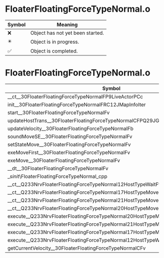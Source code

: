 # FloaterFloatingForceTypeNormal.o
| Symbol | Meaning 
| ------------- | ------------- 
| :x: | Object has not yet been started. 
| :eight_pointed_black_star: | Object is in progress. 
| :white_check_mark: | Object is completed. 


# FloaterFloatingForceTypeNormal.o
| Symbol | Decompiled? |
| ------------- | ------------- |
| __ct__30FloaterFloatingForceTypeNormalFP9LiveActorPCc | :white_check_mark: |
| init__30FloaterFloatingForceTypeNormalFRC12JMapInfoIter | :white_check_mark: |
| start__30FloaterFloatingForceTypeNormalFv | :white_check_mark: |
| updateHostTrans__30FloaterFloatingForceTypeNormalCFPQ29JGeometry8TVec3&lt;f&gt; | :x: |
| updateVelocity__30FloaterFloatingForceTypeNormalFb | :x: |
| soundMoveSE__30FloaterFloatingForceTypeNormalFv | :white_check_mark: |
| setStateMove__30FloaterFloatingForceTypeNormalFv | :white_check_mark: |
| exeMoveFirst__30FloaterFloatingForceTypeNormalFv | :white_check_mark: |
| exeMove__30FloaterFloatingForceTypeNormalFv | :white_check_mark: |
| __dt__30FloaterFloatingForceTypeNormalFv | :white_check_mark: |
| __sinit_\FloaterFloatingForceTypeNormal_cpp | :white_check_mark: |
| __ct__Q233NrvFloaterFloatingForceTypeNormal12HostTypeWaitFv | :white_check_mark: |
| __ct__Q233NrvFloaterFloatingForceTypeNormal17HostTypeMoveFirstFv | :white_check_mark: |
| __ct__Q233NrvFloaterFloatingForceTypeNormal21HostTypeMoveOffPlayerFv | :white_check_mark: |
| __ct__Q233NrvFloaterFloatingForceTypeNormal20HostTypeMoveOnPlayerFv | :white_check_mark: |
| execute__Q233NrvFloaterFloatingForceTypeNormal20HostTypeMoveOnPlayerCFP5Spine | :white_check_mark: |
| execute__Q233NrvFloaterFloatingForceTypeNormal21HostTypeMoveOffPlayerCFP5Spine | :white_check_mark: |
| execute__Q233NrvFloaterFloatingForceTypeNormal17HostTypeMoveFirstCFP5Spine | :white_check_mark: |
| execute__Q233NrvFloaterFloatingForceTypeNormal12HostTypeWaitCFP5Spine | :white_check_mark: |
| getCurrentVelocity__30FloaterFloatingForceTypeNormalCFv | :white_check_mark: |
